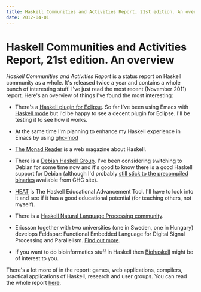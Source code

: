 ```yaml
---
title: Haskell Communities and Activities Report, 21st edition. An overview
date: 2012-04-01
---
```


Haskell Communities and Activities Report, 21st edition. An overview
====================================================================

_Haskell Communities and Activities Report_ is a status report on Haskell
community as a whole. It's released twice a year and contains a whole bunch of
interesting stuff. I've just read the most recent (November 2011) report. Here's
an overview of things I've found the most interesting:

  - There's a [Haskell plugin for Eclipse](http://eclipsefp.github.com/). So far
    I've been using Emacs with [Haskell
    mode](http://www.haskell.org/haskellwiki/Haskell_mode_for_Emacs) but I'd be
    happy to see a decent plugin for Eclipse. I'll be testing it to see how it
    works.

  - At the same time I'm planning to enhance my Haskell experience in Emacs by
    using [ghc-mod](http://www.mew.org/~kazu/proj/ghc-mod/en/)

  - [The Monad Reader](http://themonadreader.wordpress.com/) is a web magazine
    about Haskell.

  - There is a [Debian Haskell Group](http://wiki.debian.org/Haskell). I've been
    considering switching to Debian for some time now and it's good to know
    there is a good Haskell support for Debian (although I'd probably [still
    stick to the precompiled
    binaries](/blog/2012-03-20-installing-ghc-on-opensuse-linux.html) available
    from GHC site).

  - [HEAT](http://www.cs.kent.ac.uk/projects/heat/) is The Haskell Educational
    Advancement Tool. I'll have to look into it and see if it has a good
    educational potential (for teaching others, not myself).

  - There is a [Haskell Natural Language Processing
    community](http://projects.haskell.org/nlp/).

  - Ericsson together with two universities (one in Sweden, one in Hungary)
    develops Feldspar: Functional Embedded Language for Digital Signal
    Processing and Parallelism. [Find out more](http://feldspar.inf.elte.hu/).

  - If you want to do bioinformatics stuff in Haskell then
    [Biohaskell](http://biohaskell.org/) might be of interest to you.

There's a lot more of in the report: games, web applications, compilers,
practical applications of Haskell, research and user groups. You can read the
whole report [here](http://www.haskell.org/haskellwiki/Haskell_Communities_and_Activities_Report#The_twenty-first_edition_.28November_2011.29).


